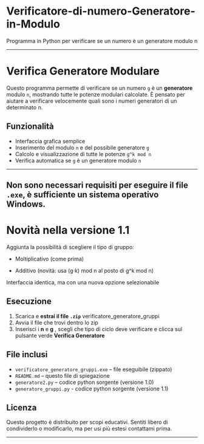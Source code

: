 # Verificatore-di-numero-Generatore-in-Modulo
Programma in Python per verificare se un numero è un generatore modulo n

----------------------------------------------------------------------------------------------------------------------

# Verifica Generatore Modulare

Questo programma permette di verificare se un numero `g` è un **generatore** modulo `n`, mostrando tutte le potenze modulari calcolate. 
È pensato per aiutare a verificare velocemente quali sono i numeri generatori di un determinato n.

## Funzionalità

- Interfaccia grafica semplice
- Inserimento del modulo `n` e del possibile generatore `g`
- Calcolo e visualizzazione di tutte le potenze `g^k mod n`
- Verifica automatica se `g` è un generatore modulo `n`
  
-----------------------------------------------------------------------------------------------------------------------
Non sono necessari requisiti per eseguire il file `.exe`, è sufficiente un sistema operativo Windows.
-----------------------------------------------------------------------------------------------------------------------
# Novità nella versione 1.1
Aggiunta la possibilità di scegliere il tipo di gruppo:

- Moltiplicativo (come prima)

- Additivo (novità: usa (g·k) mod n al posto di g^k mod n)

Interfaccia identica, ma con una nuova opzione selezionabile


##  Esecuzione

1. Scarica e **estrai il file `.zip`** verificatore_generatore_gruppi
2. Avvia il file che trovi dentro lo zip
3. Inserisci i **n** e **g** , scegli che tipo di ciclo deve verificare e clicca sul pulsante verde **Verifica Generatore**

## File inclusi

- `verificatore_generatore_gruppi.exe` – file eseguibile (zippato)
- `README.md` – questo file di spiegazione
- `generatore2.py` – codice python sorgente (versione 1.0)
- `generatore_gruppi.py` - codice python sorgente (versione 1.1)

## Licenza

Questo progetto è distribuito per scopi educativi. Sentiti libero di condividerlo o modificarlo, ma per usi più estesi contattami prima.

-----------------------------------------------------------------------------------------------------------------------

















